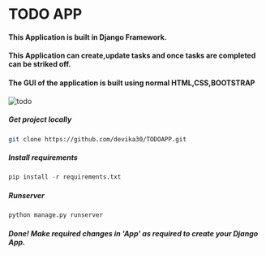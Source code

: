 # TODO APP
#### This Application is built in Django Framework.
#### This Application can create,update tasks and once tasks are completed can be striked off.
#### The GUI of the application is built using normal HTML,CSS,BOOTSTRAP
![todo](https://user-images.githubusercontent.com/37765578/103350603-86c57680-4ac6-11eb-9606-d55e2a600a6d.PNG)

##### Get project locally
```bash
git clone https://github.com/devika30/TODOAPP.git
```
##### Install requirements
```python
pip install -r requirements.txt
```
##### Runserver
```python
python manage.py runserver
```
##### Done! Make required changes in 'App' as required to create your Django App.
